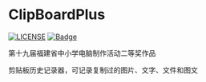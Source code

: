 # ClipBoardPlus
[![LICENSE](https://img.shields.io/badge/license-Anti%20996-blue.svg)](https://github.com/996icu/996.ICU/blob/master/LICENSE)
[![Badge](https://img.shields.io/badge/link-996.icu-red.svg)](https://996.icu/#/zh_CN)

第十九届福建省中小学电脑制作活动二等奖作品

剪贴板历史记录器，可记录复制过的图片、文字、文件和图文
